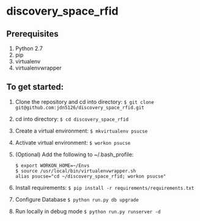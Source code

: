 # discovery_space_rfid

## Prerequisites

1. Python 2.7
2. pip
3. virtualenv
4. virtualenvwrapper

## To get started:

1. Clone the repository and cd into directory:
   `$ git clone git@github.com:jdn5126/discovery_space_rfid.git`

2. cd into directory:
   `$ cd discovery_space_rfid`

2. Create a virtual environment:
   `$ mkvirtualenv psucse`

3. Activate virtual environment:
   `$ workon psucse`

4. (Optional) Add the following to ~/.bash_profile:
   ```
   $ export WORKON_HOME=~/Envs
   $ source /usr/local/bin/virtualenvwrapper.sh
   alias psucse="cd ~/discovery_space_rfid; workon psucse"
   ```

5. Install requirements:
   `$ pip install -r requirements/requirements.txt`

6. Configure Database
   `$ python run.py db upgrade`

7. Run locally in debug mode
   `$ python run.py runserver -d`
